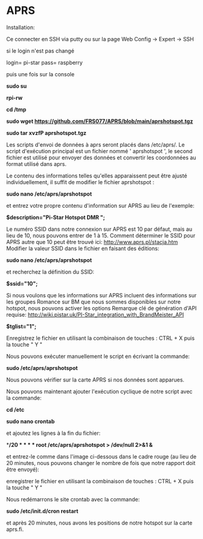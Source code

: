 # APRS

Installation:

Ce connecter en SSH via putty ou sur la page Web Config -> Expert -> SSH

si le login n'est pas changé

login= pi-star pass= raspberry

puis une fois sur la console

**sudo su**

**rpi-rw**

**cd /tmp**

**sudo wget https://github.com/FRS077/APRS/blob/main/aprshotspot.tgz**

**sudo tar xvzfP aprshotspot.tgz**


Les scripts d'envoi de données à aprs seront placés dans /etc/aprs/. Le script d'exécution principal est un fichier nommé ' aprshotspot ', le second fichier est utilisé pour envoyer des données et convertir les coordonnées au format utilisé dans aprs.

Le contenu des informations telles qu'elles apparaissent peut être ajusté individuellement, il suffit de modifier le fichier aprshotspot :

**sudo nano /etc/aprs/aprshotspot**

et entrez votre propre contenu d'information sur APRS au lieu de l'exemple:

**$description="Pi-Star Hotspot DMR ";**

Le numéro SSID dans notre connexion sur APRS est 10 par défaut, mais au lieu de 10, nous pouvons entrer de 1 à 15. Comment déterminer le SSID pour APRS autre que 10 peut être trouvé ici: http://www.aprs.pl/stacja.htm Modifier la valeur SSID dans le fichier en faisant des éditions:

**sudo nano /etc/aprs/aprshotspot**

et recherchez la définition du SSID:

**$ssid="10";**

Si nous voulons que les informations sur APRS incluent des informations sur les groupes Romance sur BM que nous sommes disponibles sur notre hotspot, nous pouvons activer les options Remarque clé de génération d'API requise: http://wiki.pistar.uk/PI-Star_integration_with_BrandMeister_API

**$tglist="1";**

Enregistrez le fichier en utilisant la combinaison de touches : CTRL + X puis la touche " Y "

Nous pouvons exécuter manuellement le script en écrivant la commande:

**sudo /etc/aprs/aprshotspot**

Nous pouvons vérifier sur la carte APRS si nos données sont apparues.

Nous pouvons maintenant ajouter l'exécution cyclique de notre script avec la commande:

**cd /etc**

**sudo nano crontab**

et ajoutez les lignes à la fin du fichier:

 ***/20 * * * *   root    /etc/aprs/aprshotspot > /dev/null 2>&1 &**

et entrez-le comme dans l'image ci-dessous dans le cadre rouge (au lieu de 20 minutes, nous pouvons changer le nombre de fois que notre rapport doit être envoyé):

enregistrer le fichier en utilisant la combinaison de touches : CTRL + X puis la touche " Y "

Nous redémarrons le site crontab avec la commande:

**sudo /etc/init.d/cron restart**

et après 20 minutes, nous avons les positions de notre hotspot sur la carte aprs.fi.
